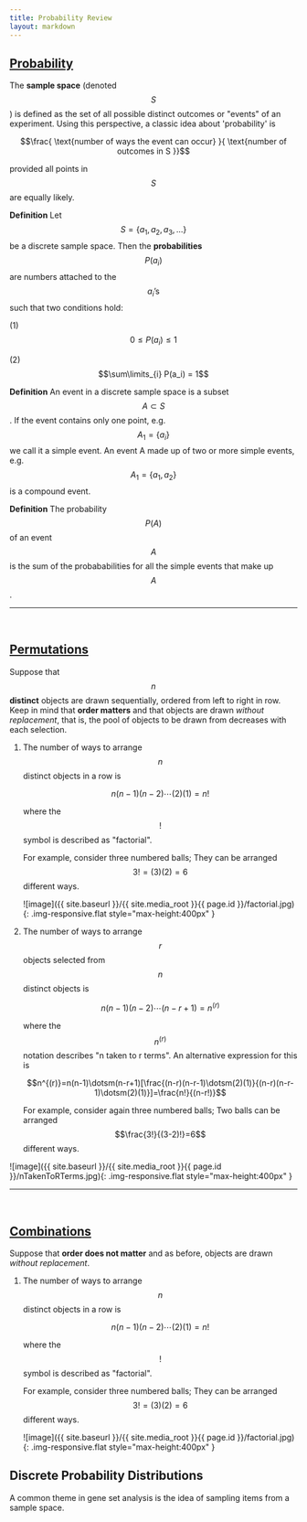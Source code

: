 ```yaml
---
title: Probability Review
layout: markdown
---
```


## <a href="#probability" name="probability">Probability</a>  

The **sample space** (denoted $$S$$) is defined as the set of all possible distinct outcomes or "events" of an experiment. Using this perspective, a classic idea about 'probability' is    

$$\frac{ \text{number of ways the event can occur} }{ \text{number of outcomes in S }}$$

provided all points in $$S$$ are equally likely.

**Definition** Let $$S = \{a_1, a_2, a_3, ...\}$$ be a discrete sample space. Then the **probabilities** $$P(a_i)$$ are numbers attached to the $$a_i\text{'s}$$ such that two conditions hold:

(1) $$0 \leq P(a_i) \leq1$$

(2) $$\sum\limits_{i} P(a_i) = 1$$


**Definition** An event in a discrete sample space is a subset $$A\subset S$$. If the event contains only one point, e.g. $$A_1 = \{a_i\}$$ we call it a simple event. An event A made up of two or more simple events, e.g. $$A_1 = \{a_1, a_2\}$$ is a compound event.

**Definition** The probability $$P(A)$$ of an event $$A$$ is the sum of the probababilities for all the simple events that make up $$A$$.

***
<br/>

## <a href="#permutations" name="permutations">Permutations</a>

Suppose that $$n$$ **distinct** objects are drawn sequentially, ordered from left to right in  row. Keep in mind that **order matters** and that objects are drawn *without replacement*, that is, the pool of objects to be drawn from decreases with each selection.

1. The number of ways to arrange $$n$$ distinct objects in a row is

	$$n(n-1)(n-2)\dotsm(2)(1)=n!$$
	
	where the $$!$$ symbol is described as "factorial". 
	
	For example, consider three numbered balls; They can be arranged $$3!= (3)(2) = 6$$ different ways.
	
	  ![image]({{ site.baseurl }}/{{ site.media_root }}{{ page.id }}/factorial.jpg){: .img-responsive.flat style="max-height:400px" }

2. The number of ways to arrange $$r$$ objects selected from $$n$$ distinct objects is

	$$n(n-1)(n-2)\dotsm(n-r+1)=n^{(r)}$$
	
	where the $$n^{(r)}$$ notation describes "n taken to r terms". An alternative expression for this is 
	
	$$n^{(r)}=n(n-1)\dotsm(n-r+1)[\frac{(n-r)(n-r-1)\dotsm(2)(1)}{(n-r)(n-r-1)\dotsm(2)(1)}]=\frac{n!}{(n-r!)}$$
	
	
	For example, consider again three numbered balls; Two balls can be arranged $$\frac{3!}{(3-2)!}=6$$ different ways.
	
  ![image]({{ site.baseurl }}/{{ site.media_root }}{{ page.id }}/nTakenToRTerms.jpg){: .img-responsive.flat style="max-height:400px" }


***
<br/>	

## <a href="#combinations" name="combinations"> Combinations </a>

Suppose that **order does not matter** and as before, objects are drawn *without replacement*.

1. The number of ways to arrange $$n$$ distinct objects in a row is

	$$n(n-1)(n-2)\dotsm(2)(1)=n!$$
	
	where the $$!$$ symbol is described as "factorial". 
	
	For example, consider three numbered balls; They can be arranged $$3!= (3)(2) = 6$$ different ways.
	
	  ![image]({{ site.baseurl }}/{{ site.media_root }}{{ page.id }}/factorial.jpg){: .img-responsive.flat style="max-height:400px" }


## <a name="discreteProbabilityDistributions"></a>Discrete Probability Distributions

A common theme in gene set analysis is the idea of sampling items from a sample space.  
